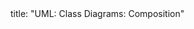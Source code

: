 <frontmatter>
title: "UML: Class Diagrams: Composition"
</frontmatter>

<include src="navbar.md" boilerplate />

<include src="container-inPage-asFlat.md" boilerplate />